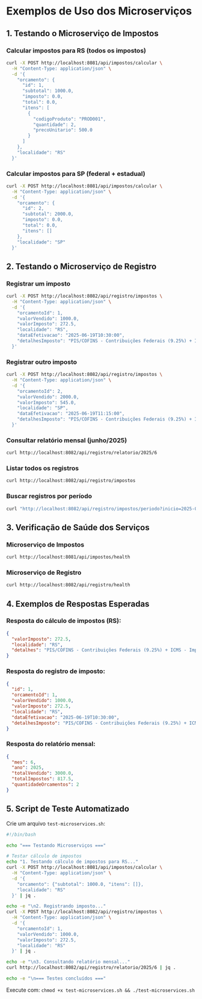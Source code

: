 # Exemplos de Uso dos Microserviços

## 1. Testando o Microserviço de Impostos

### Calcular impostos para RS (todos os impostos)
```bash
curl -X POST http://localhost:8081/api/impostos/calcular \
  -H "Content-Type: application/json" \
  -d '{
    "orcamento": {
      "id": 1,
      "subtotal": 1000.0,
      "imposto": 0.0,
      "total": 0.0,
      "itens": [
        {
          "codigoProduto": "PROD001",
          "quantidade": 2,
          "precoUnitario": 500.0
        }
      ]
    },
    "localidade": "RS"
  }'
```

### Calcular impostos para SP (federal + estadual)
```bash
curl -X POST http://localhost:8081/api/impostos/calcular \
  -H "Content-Type: application/json" \
  -d '{
    "orcamento": {
      "id": 2,
      "subtotal": 2000.0,
      "imposto": 0.0,
      "total": 0.0,
      "itens": []
    },
    "localidade": "SP"
  }'
```

## 2. Testando o Microserviço de Registro

### Registrar um imposto
```bash
curl -X POST http://localhost:8082/api/registro/impostos \
  -H "Content-Type: application/json" \
  -d '{
    "orcamentoId": 1,
    "valorVendido": 1000.0,
    "valorImposto": 272.5,
    "localidade": "RS",
    "dataEfetivacao": "2025-06-19T10:30:00",
    "detalhesImposto": "PIS/COFINS - Contribuições Federais (9.25%) + ICMS - Imposto sobre Circulação de Mercadorias e Serviços (18%) + ISS - Imposto sobre Serviços (5%)"
  }'
```

### Registrar outro imposto
```bash
curl -X POST http://localhost:8082/api/registro/impostos \
  -H "Content-Type: application/json" \
  -d '{
    "orcamentoId": 2,
    "valorVendido": 2000.0,
    "valorImposto": 545.0,
    "localidade": "SP",
    "dataEfetivacao": "2025-06-19T11:15:00",
    "detalhesImposto": "PIS/COFINS - Contribuições Federais (9.25%) + ICMS - Imposto sobre Circulação de Mercadorias e Serviços (18%)"
  }'
```

### Consultar relatório mensal (junho/2025)
```bash
curl http://localhost:8082/api/registro/relatorio/2025/6
```

### Listar todos os registros
```bash
curl http://localhost:8082/api/registro/impostos
```

### Buscar registros por período
```bash
curl "http://localhost:8082/api/registro/impostos/periodo?inicio=2025-06-01T00:00:00&fim=2025-06-30T23:59:59"
```

## 3. Verificação de Saúde dos Serviços

### Microserviço de Impostos
```bash
curl http://localhost:8081/api/impostos/health
```

### Microserviço de Registro
```bash
curl http://localhost:8082/api/registro/health
```

## 4. Exemplos de Respostas Esperadas

### Resposta do cálculo de impostos (RS):
```json
{
  "valorImposto": 272.5,
  "localidade": "RS",
  "detalhes": "PIS/COFINS - Contribuições Federais (9.25%) + ICMS - Imposto sobre Circulação de Mercadorias e Serviços (18%) + ISS - Imposto sobre Serviços (5%)"
}
```

### Resposta do registro de imposto:
```json
{
  "id": 1,
  "orcamentoId": 1,
  "valorVendido": 1000.0,
  "valorImposto": 272.5,
  "localidade": "RS",
  "dataEfetivacao": "2025-06-19T10:30:00",
  "detalhesImposto": "PIS/COFINS - Contribuições Federais (9.25%) + ICMS - Imposto sobre Circulação de Mercadorias e Serviços (18%) + ISS - Imposto sobre Serviços (5%)"
}
```

### Resposta do relatório mensal:
```json
{
  "mes": 6,
  "ano": 2025,
  "totalVendido": 3000.0,
  "totalImpostos": 817.5,
  "quantidadeOrcamentos": 2
}
```

## 5. Script de Teste Automatizado

Crie um arquivo `test-microservices.sh`:

```bash
#!/bin/bash

echo "=== Testando Microserviços ==="

# Testar cálculo de impostos
echo "1. Testando cálculo de impostos para RS..."
curl -X POST http://localhost:8081/api/impostos/calcular \
  -H "Content-Type: application/json" \
  -d '{
    "orcamento": {"subtotal": 1000.0, "itens": []},
    "localidade": "RS"
  }' | jq .

echo -e "\n2. Registrando imposto..."
curl -X POST http://localhost:8082/api/registro/impostos \
  -H "Content-Type: application/json" \
  -d '{
    "orcamentoId": 1,
    "valorVendido": 1000.0,
    "valorImposto": 272.5,
    "localidade": "RS"
  }' | jq .

echo -e "\n3. Consultando relatório mensal..."
curl http://localhost:8082/api/registro/relatorio/2025/6 | jq .

echo -e "\n=== Testes concluídos ==="
```

Execute com: `chmod +x test-microservices.sh && ./test-microservices.sh`

